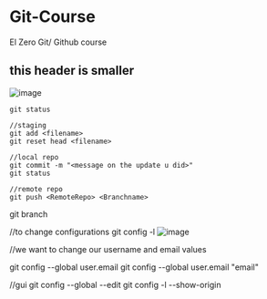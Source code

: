 # Git-Course
El Zero Git/ Github course 


## this header is smaller

![image](https://user-images.githubusercontent.com/99322823/220262243-ee21d313-7216-4ff7-b569-045059647578.png)


```
git status

//staging
git add <filename>
git reset head <filename>

//local repo
git commit -m "<message on the update u did>"
git status

//remote repo
git push <RemoteRepo> <Branchname>
```

git branch 

//to change configurations
git config -l
![image](https://user-images.githubusercontent.com/99322823/220272197-b5df2cdb-3360-4be7-9c96-1f9135165cf5.png)

//we want to change our username and email values

git config --global user.email
git config --global user.email  "email"

//gui
git config --global --edit
git config -l --show-origin
